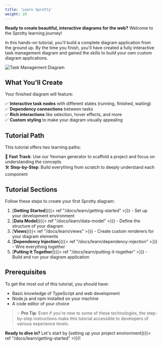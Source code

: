 ```yaml
---
title: 'Learn Sprotty'
weight: 20
---
```


**Ready to create beautiful, interactive diagrams for the web?** Welcome to the Sprotty learning journey!

In this hands-on tutorial, you'll build a complete diagram application from the ground up. By the time you finish, you'll have created a fully interactive task management diagram and gained the skills to build your own custom diagram applications.

![Task Management Diagram](/images/task-diagram-preview.png)

## What You'll Create

Your finished diagram will feature:

✅ **Interactive task nodes** with different states (running, finished, waiting)  
✅ **Dependency connections** between tasks  
✅ **Rich interactions** like selection, hover effects, and more  
✅ **Custom styling** to make your diagram visually appealing  

## Tutorial Path

This tutorial offers two learning paths:

🚀 **Fast Track**: Use our Yeoman generator to scaffold a project and focus on understanding the concepts  
🛠️ **Step-by-Step**: Build everything from scratch to deeply understand each component

## Tutorial Sections

Follow these steps to create your first Sprotty diagram:

1. [**Getting Started**]({{< ref "/docs/learn/getting-started" >}}) - Set up your development environment
2. [**Data Model**]({{< ref "/docs/learn/data-model" >}}) - Define the structure of your diagram
3. [**Views**]({{< ref "/docs/learn/views" >}}) - Create custom renderers for your diagram elements
4. [**Dependency Injection**]({{< ref "/docs/learn/dependency-injection" >}}) - Wire everything together
5. [**Putting It Together**]({{< ref "/docs/learn/putting-it-together" >}}) - Build and run your diagram application

## Prerequisites

To get the most out of this tutorial, you should have:

- Basic knowledge of TypeScript and web development
- Node.js and npm installed on your machine
- A code editor of your choice

> 💡 **Pro Tip**: Even if you're new to some of these technologies, the step-by-step instructions make this tutorial accessible to developers of various experience levels.

**Ready to dive in?** Let's start by [setting up your project environment]({{< ref "/docs/learn/getting-started" >}})!
